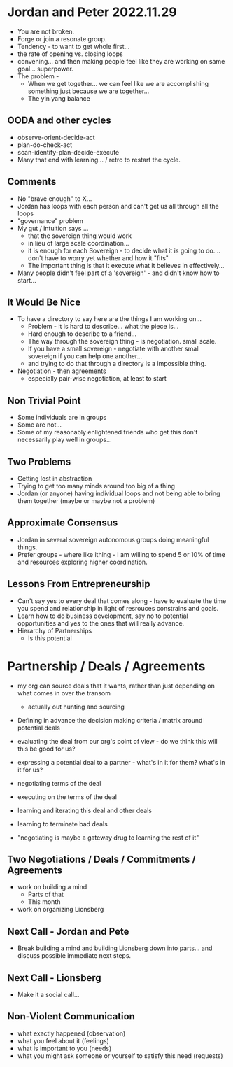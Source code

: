 # Jordan and Peter 2022.11.29

- You are not broken. 
- Forge or join a resonate group. 
- Tendency - to want to get whole first... 
- the rate of opening vs. closing loops 
- convening... and then making people feel like they are working on same goal... superpower.
- The problem - 
    - When we get together... we can feel like we are accomplishing something just because we are together... 
    - The yin yang balance 


## OODA and other cycles

- observe-orient-decide-act
- plan-do-check-act
- scan-identify-plan-decide-execute
- Many that end with learning... / retro to restart the cycle. 

## Comments
- No "brave enough" to X... 
- Jordan has loops with each person and can't get us all through all the loops 
- "governance" problem
- My gut / intuition says ... 
    - that the sovereign thing would work 
    - in lieu of large scale coordination... 
    - it is enough for each Sovereign - to decide what it is going to do.... don't have to worry yet whether and how it "fits" 
    - The important thing is that it execute what it believes in effectively... 
- Many people didn't feel part of a 'sovereign' - and didn't know how to start... 

## It Would Be Nice
- To have a directory to say here are the things I am working on... 
    - Problem - it is hard to describe... what the piece is... 
    - Hard enough to describe to a friend... 
    - The way through the sovereign thing - is negotiation. small scale. 
    - If you have a small sovereign - negotiate with another small sovereign if you can help one another... 
    - and trying to do that through a directory is a impossible thing. 
- Negotiation - then agreements 
    - especially pair-wise negotiation, at least to start

## Non Trivial Point
- Some individuals are in groups
- Some are not... 
- Some of my reasonably enlightened friends who get this don't necessarily play well in groups... 

## Two Problems
- Getting lost in abstraction 
- Trying to get too many minds around too big of a thing 
- Jordan (or anyone) having individual loops and not being able to bring them together (maybe or maybe not a problem)

## Approximate Consensus  
- Jordan in several sovereign autonomous groups doing meaningful things. 
- Prefer groups - where like ithing - I am willing to spend 5 or 10% of time and resources exploring higher coordination. 

## Lessons From Entrepreneurship
- Can't say yes to every deal that comes along - have to evaluate the time you spend and relationship in light of resrouces constrains and goals. 
- Learn how to do business development, say no to potential opportunities and yes to the ones that will really advance. 
- Hierarchy of Partnerships
    - Is this potential  

# Partnership / Deals / Agreements

- my org can source deals that it wants, rather than just depending on what comes in over the transom
    - actually out hunting and sourcing 
- Defining in advance the decision making criteria / matrix around potential deals
- evaluating the deal from our org's point of view - do we think this will this be good for us?
- expressing a potential deal to a partner - what's in it for them? what's in it for us?
- negotiating terms of the deal
- executing on the terms of the deal
- learning and iterating this deal and other deals
- learning to terminate bad deals

- "negotiating is maybe a gateway drug to learning the rest of it"

## Two Negotiations / Deals / Commitments / Agreements 

- work on building a mind 
    - Parts of that 
    - This month 
- work on organizing Lionsberg 

## Next Call - Jordan and Pete
- Break building a mind and building Lionsberg down into parts... and discuss possible immediate next steps. 

## Next Call - Lionsberg
- Make it a social call... 

## Non-Violent Communication

- what exactly happened (observation)
- what you feel about it (feelings)
- what is important to you (needs)
- what you might ask someone or yourself to satisfy this need (requests)